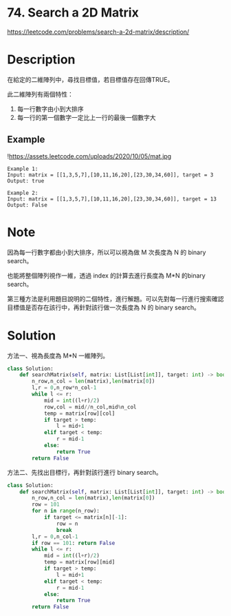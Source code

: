 # **74. Search a 2D Matrix**

https://leetcode.com/problems/search-a-2d-matrix/description/

# Description

在給定的二維陣列中，尋找目標值，若目標值存在回傳TRUE。

此二維陣列有兩個特性：

1. 每一行數字由小到大排序
2. 每一行的第一個數字一定比上一行的最後一個數字大

## Example

!https://assets.leetcode.com/uploads/2020/10/05/mat.jpg

```
Example 1:
Input: matrix = [[1,3,5,7],[10,11,16,20],[23,30,34,60]], target = 3
Output: true

Example 2:
Input: matrix = [[1,3,5,7],[10,11,16,20],[23,30,34,60]], target = 13
Output: False
```

# Note

因為每一行數字都由小到大排序，所以可以視為做 M 次長度為 N 的 binary search。

也能將整個陣列視作一維，透過 index 的計算去進行長度為 M*N 的binary search。

第三種方法是利用題目說明的二個特性，進行解題。可以先對每一行進行搜索確認目標值是否存在該行中，再針對該行做一次長度為 N 的 binary search。

# Solution

方法一、視為長度為 M*N 一維陣列。

```python
class Solution:
    def searchMatrix(self, matrix: List[List[int]], target: int) -> bool:
        n_row,n_col = len(matrix),len(matrix[0])
        l,r = 0,n_row*n_col-1
        while l <= r:
            mid = int((l+r)/2)
            row,col = mid//n_col,mid%n_col
            temp = matrix[row][col]
            if target > temp:
                l = mid+1
            elif target < temp:
                r = mid-1
            else:
                return True
        return False
```

方法二、先找出目標行，再針對該行進行 binary search。

```python
class Solution:
    def searchMatrix(self, matrix: List[List[int]], target: int) -> bool:
        n_row,n_col = len(matrix),len(matrix[0])
        row = 101
        for n in range(n_row):
            if target <= matrix[n][-1]:
                row = n
                break
        l,r = 0,n_col-1
        if row == 101: return False
        while l <= r:
            mid = int((l+r)/2)
            temp = matrix[row][mid]
            if target > temp:
                l = mid+1
            elif target < temp:
                r = mid-1
            else:
                return True
        return False
```